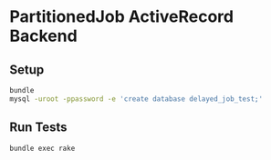 # PartitionedJob ActiveRecord Backend

## Setup
```sh
bundle
mysql -uroot -ppassword -e 'create database delayed_job_test;'
```

## Run Tests
```sh
bundle exec rake
```
